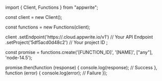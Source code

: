 import { Client, Functions } from "appwrite";

const client = new Client();

const functions = new Functions(client);

client
    .setEndpoint('https://<REGION>.cloud.appwrite.io/v1') // Your API Endpoint
    .setProject('5df5acd0d48c2') // Your project ID
;

const promise = functions.create('[FUNCTION_ID]', '[NAME]', ["any"], 'node-14.5');

promise.then(function (response) {
    console.log(response); // Success
}, function (error) {
    console.log(error); // Failure
});